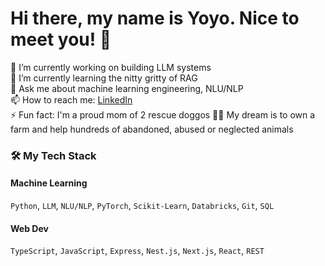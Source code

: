# Hi there, my name is Yoyo. Nice to meet you! 👋

🔭 I’m currently working on building LLM systems  
🌱 I’m currently learning the nitty gritty of RAG  
💬 Ask me about machine learning engineering, NLU/NLP  
📫 How to reach me: [LinkedIn](https://www.linkedin.com/in/yoyoyangca/)  
⚡ Fun fact: I'm a proud mom of 2 rescue doggos 🐶🐶 My dream is to own a farm and help hundreds of abandoned, abused or neglected animals


<!--
**yoyotruly/yoyotruly** is a ✨ _special_ ✨ repository because its `README.md` (this file) appears on your GitHub profile.

Here are some ideas to get you started:

- 🔭 I’m currently working on ...
- 🌱 I’m currently learning ...
- 👯 I’m looking to collaborate on ...
- 🤔 I’m looking for help with ...
- 💬 Ask me about ...
- 📫 How to reach me: ...
- 😄 Pronouns: ...
- ⚡ Fun fact: ...
-->

### 🛠 My Tech Stack
#### Machine Learning

`Python`, `LLM`, `NLU/NLP`, `PyTorch`, `Scikit-Learn`, `Databricks`, `Git`, `SQL`

#### Web Dev

`TypeScript`, `JavaScript`, `Express`, `Nest.js`, `Next.js`, `React`, `REST`
